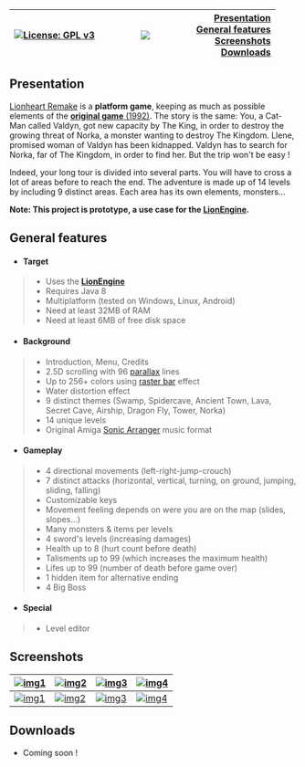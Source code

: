 | [![License: GPL v3](https://img.shields.io/badge/License-GPL%20v3-blue.svg)](https://www.gnu.org/licenses/gpl-3.0) | <a href="http://www.b3dgs.com/v7/page.php?lang=en&section=lionheart_remake"><img src="http://www.b3dgs.com/v7/projects/lionheart_remake/lionheart_remake.jpg" hspace=65/></a> | [Presentation](#presentation)<br>[General features](#general-features)<br>[Screenshots](#screenshots)<br>[Downloads](#downloads) |
|:---|:---:|---:|

## Presentation

[Lionheart Remake](http://www.b3dgs.com/v7/page.php?lang=en&section=lionheart_remake) is a __platform game__, keeping as much as possible elements of the [__original game__ (1992)](http://hol.abime.net/894).
The story is the same: You, a Cat-Man called Valdyn, got new capacity by The King, in order to destroy the growing threat of Norka, a monster wanting to destroy The Kingdom.
Llene, promised woman of Valdyn has been kidnapped. Valdyn has to search for Norka, far of The Kingdom, in order to find her.
But the trip won't be easy !

Indeed, your long tour is divided into several parts.
You will have to cross a lot of areas before to reach the end.
The adventure is made up of 14 levels by including 9 distinct areas.
Each area has its own elements, monsters...

**Note: This project is prototype, a use case for the [__LionEngine__](https://github.com/b3dgs/lionengine).**

## General features

* #### __Target__
>  * Uses the [__LionEngine__](http://www.b3dgs.com/v7/page.php?lang=en&section=lionengine)
>  * Requires Java 8
>  * Multiplatform (tested on Windows, Linux, Android)
>  * Need at least 32MB of RAM
>  * Need at least 6MB of free disk space

* #### __Background__
>  * Introduction, Menu, Credits
>  * 2.5D scrolling with 96 [parallax](http://en.wikipedia.org/wiki/Parallax) lines
>  * Up to 256+ colors using [raster bar](http://en.wikipedia.org/wiki/Raster_bar) effect
>  * Water distortion effect
>  * 9 distinct themes (Swamp, Spidercave, Ancient Town, Lava, Secret Cave, Airship, Dragon Fly, Tower, Norka)
>  * 14 unique levels
>  * Original Amiga [Sonic Arranger](http://www.exotica.org.uk/wiki/Sonic_Arranger) music format

* #### __Gameplay__
>  * 4 directional movements (left-right-jump-crouch)
>  * 7 distinct attacks (horizontal, vertical, turning, on ground, jumping, sliding, falling)
>  * Customizable keys
>  * Movement feeling depends on were you are on the map (slides, slopes...)
>  * Many monsters & items per levels
>  * 4 sword's levels (increasing damages)
>  * Health up to 8 (hurt count before death)
>  * Talisments up to 99 (which increases the maximum health)
>  * Lifes up to 99 (number of death before game over)
>  * 1 hidden item for alternative ending
>  * 4 Big Boss

* #### __Special__
>  * Level editor

## Screenshots

| [![img1](http://www.b3dgs.com/v7/projects/lionheart_remake/screens/0.1.0/stage1_mini.png)](http://www.b3dgs.com/v7/projects/lionheart_remake/screens/0.1.0/stage1.png) | [![img2](http://www.b3dgs.com/v7/projects/lionheart_remake/screens/0.1.0/stage3_mini.png)](http://www.b3dgs.com/v7/projects/lionheart_remake/screens/0.1.0/stage3.png) | [![img3](http://www.b3dgs.com/v7/projects/lionheart_remake/screens/0.1.0/stage5_mini.png)](http://www.b3dgs.com/v7/projects/lionheart_remake/screens/0.1.0/stage5.png) | [![img4](http://www.b3dgs.com/v7/projects/lionheart_remake/screens/0.1.0/stage5_boss_mini.png)](http://www.b3dgs.com/v7/projects/lionheart_remake/screens/0.1.0/stage5_boss.png)
|---|---|---|---|
| [![img1](http://www.b3dgs.com/v7/projects/lionheart_remake/screens/0.2.0/stage2_miniboss_mini.png)](http://www.b3dgs.com/v7/projects/lionheart_remake/screens/0.2.0/stage2_miniboss.png) | [![img2](http://www.b3dgs.com/v7/projects/lionheart_remake/screens/0.2.0/stage2_mini.png)](http://www.b3dgs.com/v7/projects/lionheart_remake/screens/0.2.0/stage2.png) | [![img3](http://www.b3dgs.com/v7/projects/lionheart_remake/screens/0.2.0/stage4_miniboss_mini.png)](http://www.b3dgs.com/v7/projects/lionheart_remake/screens/0.2.0/stage4_miniboss.png) | [![img4](http://www.b3dgs.com/v7/projects/lionheart_remake/screens/0.2.0/stage4_mini.png)](http://www.b3dgs.com/v7/projects/lionheart_remake/screens/0.2.0/stage4.png)

## Downloads

* Coming soon !
